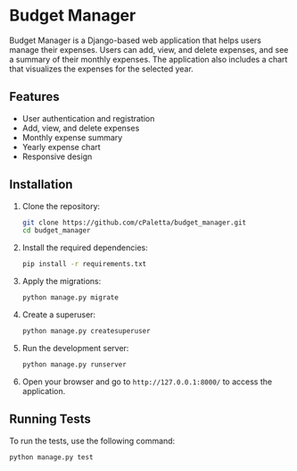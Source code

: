 # Budget Manager

Budget Manager is a Django-based web application that helps users manage their expenses. Users can add, view, and delete expenses, and see a summary of their monthly expenses. The application also includes a chart that visualizes the expenses for the selected year.

## Features

- User authentication and registration
- Add, view, and delete expenses
- Monthly expense summary
- Yearly expense chart
- Responsive design

## Installation

1. Clone the repository:
   ```sh
   git clone https://github.com/cPaletta/budget_manager.git
   cd budget_manager
   ```

2. Install the required dependencies:
   ```sh
   pip install -r requirements.txt
   ```

3. Apply the migrations:
   ```sh
   python manage.py migrate
   ```

4. Create a superuser:
   ```sh
   python manage.py createsuperuser
   ```

5. Run the development server:
   ```sh
   python manage.py runserver
   ```

6. Open your browser and go to `http://127.0.0.1:8000/` to access the application.

## Running Tests

To run the tests, use the following command:
```sh
python manage.py test
```

